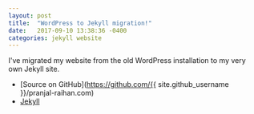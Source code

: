 ```yaml
---
layout: post
title:  "WordPress to Jekyll migration!"
date:   2017-09-10 13:38:36 -0400
categories: jekyll website
---
```


I've migrated my website from the old WordPress installation to my very own Jekyll site.

* [Source on GitHub](https://github.com/{{ site.github_username }}/pranjal-raihan.com)
* [Jekyll](https://jekyllrb.com/)
